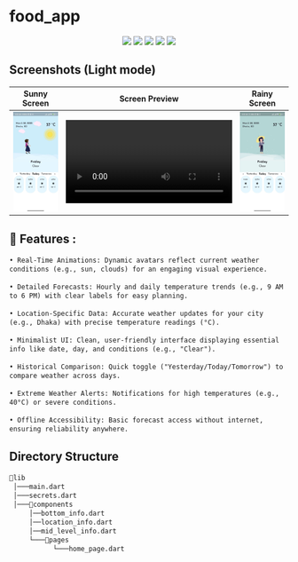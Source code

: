 # food_app
<p align="center">
  <img src="https://img.shields.io/github/stars/SinaSys/flutter_japanese_restaurant_app">
  <img src="https://img.shields.io/github/forks/SinaSys/flutter_japanese_restaurant_app">
  <img src="https://img.shields.io/github/actions/workflow/status/SinaSys/flutter_japanese_restaurant_app/main.yml?label=CI&logo=github">
  <img src="https://img.shields.io/github/v/release/SinaSys/flutter_japanese_restaurant_app?label=Release&logo=semantic-release">
  <img src="https://img.shields.io/github/last-commit/SinaSys/flutter_japanese_restaurant_app?label=Last%20commit">

## Screenshots (Light mode)

Sunny Screen                    |   Screen Preview         |  Rainy Screen | 
:-------------------------:|:-------------------------:|:-------------------------:|
![](https://github.com/JabedJahangir/Weather-App-2/blob/master/screen_shots/b816b357-7089-400d-94ac-428241e04ca2.JPEG?raw=true)|![](https://github.com/JabedJahangir/Weather-App-2/blob/master/screen_shots/Minimal%20Fall%20Shadow%20Mobile%20Mockup%20Facebook%20Post%20.mp4?raw=true)|![](https://github.com/JabedJahangir/Weather-App-2/blob/master/screen_shots/0e571ef9-a618-4ddd-9c15-162290d01d0f.JPEG?raw=true)|


## 🚀 Features :
```
• Real-Time Animations: Dynamic avatars reflect current weather conditions (e.g., sun, clouds) for an engaging visual experience.

• Detailed Forecasts: Hourly and daily temperature trends (e.g., 9 AM to 6 PM) with clear labels for easy planning.

• Location-Specific Data: Accurate weather updates for your city (e.g., Dhaka) with precise temperature readings (°C).

• Minimalist UI: Clean, user-friendly interface displaying essential info like date, day, and conditions (e.g., "Clear").

• Historical Comparison: Quick toggle ("Yesterday/Today/Tomorrow") to compare weather across days.

• Extreme Weather Alerts: Notifications for high temperatures (e.g., 40°C) or severe conditions.

• Offline Accessibility: Basic forecast access without internet, ensuring reliability anywhere.
```


## Directory Structure
```
📂lib
 │───main.dart  
 │───secrets.dart  
 │───📂components  
     │──bottom_info.dart
     │──location_info.dart
     │──mid_level_info.dart
     └───📂pages
           └───home_page.dart
